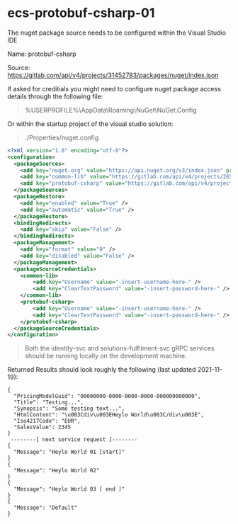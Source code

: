 # ecs-protobuf-csharp-01


The nuget package source needs to be configured within the Visual Studio IDE

Name: protobuf-csharp

Source: https://gitlab.com/api/v4/projects/31452783/packages/nuget/index.json


If asked for creditials you might need to configure nuget package access details through the following file:

> %USERPROFILE%\AppData\Roaming\NuGet\NuGet.Config

Or within the startup project of the visual studio solution:

> ./Properties/nuget.config

```xml
<?xml version="1.0" encoding="utf-8"?>
<configuration>
  <packageSources>
    <add key="nuget.org" value="https://api.nuget.org/v3/index.json" protocolVersion="3" />
    <add key="common-lib" value="https://gitlab.com/api/v4/projects/26570197/packages/nuget/index.json" />
    <add key="protobuf-csharp" value="https://gitlab.com/api/v4/projects/31452783/packages/nuget/index.json" />
  </packageSources>
  <packageRestore>
    <add key="enabled" value="True" />
    <add key="automatic" value="True" />
  </packageRestore>
  <bindingRedirects>
    <add key="skip" value="False" />
  </bindingRedirects>
  <packageManagement>
    <add key="format" value="0" />
    <add key="disabled" value="False" />
  </packageManagement>
  <packageSourceCredentials>
    <common-lib>
        <add key="Username" value="-insert-username-here-" />
        <add key="ClearTextPassword" value="-insert-password-here-" />
    </common-lib>
    <protobuf-csharp>
        <add key="Username" value="-insert-username-here-" />
        <add key="ClearTextPassword" value="-insert-password-here-" />
    </protobuf-csharp>
  </packageSourceCredentials>
</configuration>
```


> Both the identity-svc and solutions-fulfilment-svc gRPC services should be running locally on the development machine.

Returned Results should look roughly the following (last updated 2021-11-19):

```
{
  "PricingModelGuid": "00000000-0000-0000-0000-000000000000",
  "Title": "Testing...",
  "Synopsis": "Some testing text...",
  "HtmlContent": "\u003Cdiv\u003EHeylo World\u003C/div\u003E",
  "Iso4217Code": "EUR",
  "SalesValue": 2345
}
 --------[ next service request ]--------
{
  "Message": "Heylo World 01 [start]"
}
{
  "Message": "Heylo World 02"
}
{
  "Message": "Heylo World 03 [ end ]"
}
{
  "Message": "Default"
}

```
